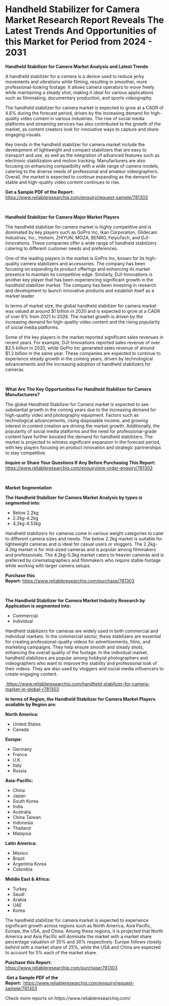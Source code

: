 <p><h1>Handheld Stabilizer for Camera Market Research Report Reveals The Latest Trends And Opportunities of this Market for Period from 2024 - 2031</h1></p><p><strong>Handheld Stabilizer for Camera Market Analysis and Latest Trends</strong></p>
<p><p>A handheld stabilizer for a camera is a device used to reduce jerky movements and vibrations while filming, resulting in smoother, more professional-looking footage. It allows camera operators to move freely while maintaining a steady shot, making it ideal for various applications such as filmmaking, documentary production, and sports videography.</p><p>The handheld stabilizer for camera market is expected to grow at a CAGR of 4.6% during the forecast period, driven by the increasing demand for high-quality video content in various industries. The rise of social media platforms and streaming services has also contributed to the growth of the market, as content creators look for innovative ways to capture and share engaging visuals.</p><p>Key trends in the handheld stabilizer for camera market include the development of lightweight and compact stabilizers that are easy to transport and use, as well as the integration of advanced features such as electronic stabilization and motion tracking. Manufacturers are also focusing on enhancing compatibility with a wide range of camera models, catering to the diverse needs of professional and amateur videographers. Overall, the market is expected to continue expanding as the demand for stable and high-quality video content continues to rise.</p></p>
<p><strong>Get a Sample PDF of the Report:&nbsp;</strong> <a href="https://www.reliableresearchiq.com/enquiry/request-sample/781303">https://www.reliableresearchiq.com/enquiry/request-sample/781303</a></p>
<p>&nbsp;</p>
<p><strong>Handheld Stabilizer for Camera Major Market Players</strong></p>
<p><p>The handheld stabilizer for camera market is highly competitive and is dominated by key players such as GoPro Inc, Ikan Corporation, Glidecam Industries, Inc., Hohem, ZHIYUN, MOZA, BENRO, FeiyuTech, and DJI-Innovations. These companies offer a wide range of handheld stabilizers catering to different customer needs and preferences. </p><p>One of the leading players in the market is GoPro Inc, known for its high-quality camera stabilizers and accessories. The company has been focusing on expanding its product offerings and enhancing its market presence to maintain its competitive edge. Similarly, DJI-Innovations is another key player that has been experiencing significant growth in the handheld stabilizer market. The company has been investing in research and development to launch innovative products and establish itself as a market leader.</p><p>In terms of market size, the global handheld stabilizer for camera market was valued at around $1 billion in 2020 and is expected to grow at a CAGR of over 6% from 2021 to 2026. The market growth is driven by the increasing demand for high-quality video content and the rising popularity of social media platforms.</p><p>Some of the key players in the market reported significant sales revenues in recent years. For example, DJI-Innovations reported sales revenue of over $2.5 billion in 2020, while GoPro Inc generated sales revenue of around $1.2 billion in the same year. These companies are expected to continue to experience steady growth in the coming years, driven by technological advancements and the increasing adoption of handheld stabilizers for cameras.</p></p>
<p>&nbsp;</p>
<p><strong>What Are The Key Opportunities For Handheld Stabilizer for Camera Manufacturers?</strong></p>
<p><p>The global Handheld Stabilizer for Camera market is expected to see substantial growth in the coming years due to the increasing demand for high-quality video and photography equipment. Factors such as technological advancements, rising disposable income, and growing interest in content creation are driving the market growth. Additionally, the popularity of social media platforms and the need for professional-grade content have further boosted the demand for handheld stabilizers. The market is projected to witness significant expansion in the forecast period, with key players focusing on product innovation and strategic partnerships to stay competitive.</p></p>
<p><strong>Inquire or Share Your Questions If Any Before Purchasing This Report:</strong> <a href="https://www.reliableresearchiq.com/enquiry/pre-order-enquiry/781303">https://www.reliableresearchiq.com/enquiry/pre-order-enquiry/781303</a></p>
<p>&nbsp;</p>
<p><strong>Market Segmentation</strong></p>
<p><strong>The Handheld Stabilizer for Camera Market Analysis by types is segmented into:</strong></p>
<p><ul><li>Below 2.2kg</li><li>2.2kg-4.2kg</li><li>4.2kg-4.53kg</li></ul></p>
<p><p>Handheld stabilizers for cameras come in various weight categories to cater to different camera sizes and needs. The below 2.2kg market is suitable for lightweight cameras and is ideal for casual users or vloggers. The 2.2kg-4.2kg market is for mid-sized cameras and is popular among filmmakers and professionals. The 4.2kg-5.3kg market caters to heavier cameras and is preferred by cinematographers and filmmakers who require stable footage while working with larger camera setups.</p></p>
<p><strong>Purchase this Report:&nbsp;</strong><a href="https://www.reliableresearchiq.com/purchase/781303">https://www.reliableresearchiq.com/purchase/781303</a></p>
<p>&nbsp;</p>
<p><strong>The Handheld Stabilizer for Camera Market Industry Research by Application is segmented into:</strong></p>
<p><ul><li>Commercial</li><li>Individual</li></ul></p>
<p><p>Handheld stabilizers for cameras are widely used in both commercial and individual markets. In the commercial sector, these stabilizers are essential for creating professional-quality videos for advertisements, films, and marketing campaigns. They help ensure smooth and steady shots, enhancing the overall quality of the footage. In the individual market, handheld stabilizers are popular among hobbyist photographers and videographers who want to improve the stability and professional look of their videos. They are also used by vloggers and social media influencers to create engaging content.</p></p>
<p><a href="https://www.reliableresearchiq.com/handheld-stabilizer-for-camera-market-in-global-r781303">&nbsp;https://www.reliableresearchiq.com/handheld-stabilizer-for-camera-market-in-global-r781303</a></p>
<p><strong>In terms of Region, the Handheld Stabilizer for Camera Market Players available by Region are:</strong></p>
<p>
    <p> <strong> North America: </strong>
        <ul>
            <li>United States</li>
            <li>Canada</li>
        </ul>
        </p> 
    <p> <strong> Europe: </strong>
        <ul>
            <li>Germany</li>
            <li>France</li>
            <li>U.K.</li>
            <li>Italy</li>
            <li>Russia</li>
        </ul>
        </p> 
    <p> <strong> Asia-Pacific: </strong>
        <ul>
            <li>China</li>
            <li>Japan</li>
            <li>South Korea</li>
            <li>India</li>
            <li>Australia</li>
            <li>China Taiwan</li>
            <li>Indonesia</li>
            <li>Thailand</li>
            <li>Malaysia</li>
        </ul>
        </p> 
    <p> <strong> Latin America: </strong>
        <ul>
            <li>Mexico</li>
            <li>Brazil</li>
            <li>Argentina Korea</li>
            <li>Colombia</li>
        </ul>
        </p> 
    <p> <strong> Middle East & Africa: </strong>
        <ul>
            <li>Turkey</li>
            <li>Saudi</li>
            <li>Arabia</li>
            <li>UAE</li>
            <li>Korea</li>
        </ul>
    </p>
    </p>
<p><p>The handheld stabilizer for camera market is expected to experience significant growth across regions such as North America, Asia Pacific, Europe, the USA, and China. Among these regions, it is projected that North America and Asia Pacific will dominate the market with a market share percentage valuation of 35% and 30% respectively. Europe follows closely behind with a market share of 25%, while the USA and China are expected to account for 5% each of the market share.</p></p>
<p><strong>Purchase this Report: </strong><a href="https://www.reliableresearchiq.com/purchase/781303">https://www.reliableresearchiq.com/purchase/781303</a></p>
<p>&nbsp;<strong>Get a Sample PDF of the Report:&nbsp;&nbsp;</strong><a href="https://www.reliableresearchiq.com/enquiry/request-sample/781303">https://www.reliableresearchiq.com/enquiry/request-sample/781303</a></p>
<p><strong></strong></p>
<p>Check more reports on https://www.reliableresearchiq.com/</p>